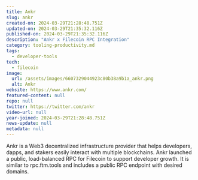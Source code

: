 ```yaml
---
title: Ankr
slug: ankr
created-on: 2024-03-29T21:28:48.751Z
updated-on: 2024-03-29T21:35:32.116Z
published-on: 2024-03-29T21:35:32.116Z
description: "Ankr x Filecoin RPC Integration"
category: tooling-productivity.md
tags:
  - developer-tools
tech:
  - filecoin
image:
  url: /assets/images/6607329044923c80b38a9b1a_ankr.png
  alt: Ankr
website: https://www.ankr.com/
featured-content: null
repo: null
twitter: https://twitter.com/ankr
video-url: null
year-joined: 2024-03-29T21:28:48.751Z
news-update: null
metadata: null
---
```


Ankr is a Web3 decentralized infrastructure provider that helps developers, dapps, and stakers easily interact with multiple blockchains. Ankr launched a public, load-balanced RPC for Filecoin to support developer growth. It is similar to rpc.ftm.tools and includes a public RPC endpoint with desired domains.
